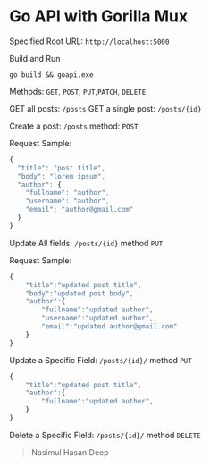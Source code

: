 # Go API with Gorilla Mux

Specified Root URL: `http://localhost:5000`

Build and Run

```shell
go build && goapi.exe
```

Methods: `GET`, `POST`, `PUT`,`PATCH`, `DELETE`

GET all posts: `/posts`
GET a single post: `/posts/{id}`

Create a post: `/posts` method: `POST`

Request Sample:

```js
{
  "title": "post title",
  "body": "lorem ipsum",
  "author": {
    "fullname": "author",
    "username": "author",
    "email": "author@gmail.com"
  }
}
```

Update All fields: `/posts/{id}` method `PUT`

Request Sample:

```js
{
    "title":"updated post title",
    "body":"updated post body",
    "author":{
        "fullname":"updated author",
        "username":"updated author",,
        "email":"updated author@gmail.com"
    }
}
```

Update a Specific Field: `/posts/{id}/` method `PUT`

```js
{
    "title":"updated post title",
    "author":{
        "fullname":"updated author",
    }
}
```

Delete a Specific Field: `/posts/{id}/` method `DELETE`

> Nasimul Hasan Deep
